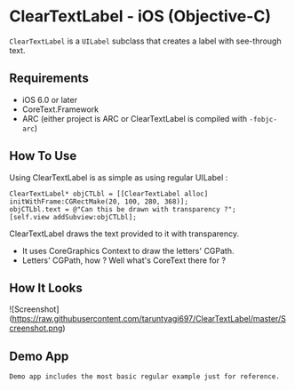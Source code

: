 # ClearTextLabel - iOS (Objective-C)

`ClearTextLabel` is a `UILabel` subclass that creates a label with see-through text.

## Requirements
* iOS 6.0 or later
* CoreText.Framework
* ARC (either project is ARC or ClearTextLabel is compiled with `-fobjc-arc`)

## How To Use

Using ClearTextLabel is as simple as using regular UILabel :

	ClearTextLabel* objCTLbl = [[ClearTextLabel alloc] initWithFrame:CGRectMake(20, 100, 280, 368)];
    objCTLbl.text = @"Can this be drawn with transparency ?";
    [self.view addSubview:objCTLbl];

ClearTextLabel draws the text provided to it with transparency.
* It uses CoreGraphics Context to draw the letters' CGPath.
* Letters' CGPath, how ? Well what's CoreText there for ?


## How It Looks
![Screenshot] (https://raw.githubusercontent.com/taruntyagi697/ClearTextLabel/master/Screenshot.png)

    
## Demo App
    Demo app includes the most basic regular example just for reference.
